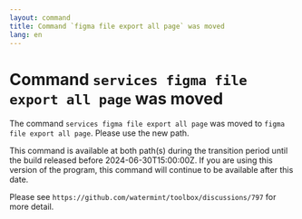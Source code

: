 ```yaml
---
layout: command
title: Command `figma file export all page` was moved
lang: en
---
```


# Command `services figma file export all page` was moved

The command `services figma file export all page` was moved to `figma file export all page`. Please use the new path.

This command is available at both path(s) during the transition period until the build released before 2024-06-30T15:00:00Z. If you are using this version of the program, this command will continue to be available after this date.

Please see `https://github.com/watermint/toolbox/discussions/797` for more detail.


